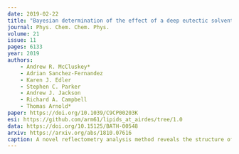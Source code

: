 ```yaml
---
date: 2019-02-22
title: "Bayesian determination of the effect of a deep eutectic solvent on the structure of lipid monolayers"
journal: Phys. Chem. Chem. Phys.
volume: 21
issue: 11
pages: 6133
year: 2019
authors:
    - Andrew R. McCluskey*
    - Adrian Sanchez-Fernandez
    - Karen J. Edler
    - Stephen C. Parker
    - Andrew J. Jackson
    - Richard A. Campbell
    - Thomas Arnold*
paper: https://doi.org/10.1039/C9CP00203K
esi: https://github.com/arm61/lipids_at_airdes/tree/1.0
data: https://doi.org/10.15125/BATH-00548
arxiv: https://arxiv.org/abs/1810.07616
caption: A novel reflectometry analysis method reveals the structure of lipid monolayers at the air-DES interface.
---
```



